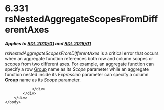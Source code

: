 <html dir="LTR" xmlns:mshelp="http://msdn.microsoft.com/mshelp" xmlns:ddue="http://ddue.schemas.microsoft.com/authoring/2003/5" xmlns:xlink="http://www.w3.org/1999/xlink" xmlns:tool="http://www.microsoft.com/tooltip">
    <head>
        <meta http-equiv="Content-Type" content="text/html; CHARSET=utf-8"></meta>
        <meta name="save" content="history"></meta>
        <title>6.331 rsNestedAggregateScopesFromDifferentAxes</title>
        <xml>
            <mshelp:toctitle title="6.331 rsNestedAggregateScopesFromDifferentAxes"></mshelp:toctitle>
            <mshelp:rltitle title="[MS-RDL]: rsNestedAggregateScopesFromDifferentAxes"></mshelp:rltitle>
            <mshelp:keyword index="A" term="049a7390-8a3a-4248-8eca-1feddcc102cf"></mshelp:keyword>
            <mshelp:attr name="DCSext.ContentType" value="open specification"></mshelp:attr>
            <mshelp:attr name="AssetID" value="049a7390-8a3a-4248-8eca-1feddcc102cf"></mshelp:attr>
            <mshelp:attr name="TopicType" value="kbRef"></mshelp:attr>
            <mshelp:attr name="DCSext.Title" value="[MS-RDL]: rsNestedAggregateScopesFromDifferentAxes" />
        </xml>
    </head>
    <body>
        <div id="header">
            <h1 class="heading">6.331 rsNestedAggregateScopesFromDifferentAxes</h1>
        </div>
        <div id="mainSection">
            <div id="mainBody">
                <div id="allHistory" class="saveHistory"></div>
                <div id="sectionSection0" class="section" name="collapseableSection">
                    

<p><b><i>Applies to </i></b><a href="3428e690-a348-4ec7-8a6a-8efb42d2cdee.html"><b><i>RDL 2010/01</i></b></a><b><i>
and </i></b><a href="52ce3983-2bfc-4e72-9359-42aaf5fe4509.html"><b><i>RDL 2016/01</i></b></a></p>

<p><i>rsNestedAggregateScopesFromDifferentAxes</i> is a
critical error that occurs when an aggregate function references both row and
column scopes or scopes from two different axes. For example, an aggregate
function can specify a row <a href="dbfff811-1be7-4e8b-a5d2-6cc522317fbe.html">Group</a>
name as its <i>Scope</i> parameter while an aggregate function nested inside
its <i>Expression</i> parameter can specify a column <b>Group</b> name as its <i>Scope</i>
parameter.</p>


                </div>
            </div>
        </div>
    </body>
</html>